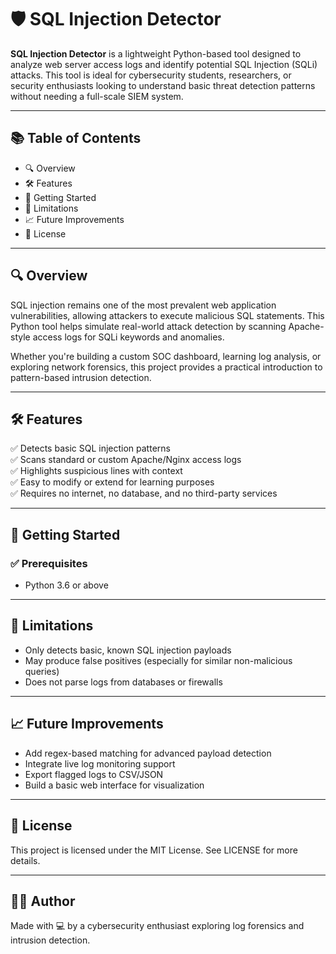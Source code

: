 # 🛡️ SQL Injection Detector

**SQL Injection Detector** is a lightweight Python-based tool designed to analyze web server access logs and identify potential SQL Injection (SQLi) attacks. This tool is ideal for cybersecurity students, researchers, or security enthusiasts looking to understand basic threat detection patterns without needing a full-scale SIEM system.

---

## 📚 Table of Contents

- 🔍 Overview
- 🛠️ Features
- 🚀 Getting Started
- 🧱 Limitations
- 📈 Future Improvements
- 📄 License

---

## 🔍 Overview

SQL injection remains one of the most prevalent web application vulnerabilities, allowing attackers to execute malicious SQL statements. This Python tool helps simulate real-world attack detection by scanning Apache-style access logs for SQLi keywords and anomalies.

Whether you're building a custom SOC dashboard, learning log analysis, or exploring network forensics, this project provides a practical introduction to pattern-based intrusion detection.

---

## 🛠️ Features

✅ Detects basic SQL injection patterns  
✅ Scans standard or custom Apache/Nginx access logs  
✅ Highlights suspicious lines with context  
✅ Easy to modify or extend for learning purposes  
✅ Requires no internet, no database, and no third-party services

---

## 🚀 Getting Started

### ✅ Prerequisites

- Python 3.6 or above

---

## 🧱 Limitations

- Only detects basic, known SQL injection payloads  
- May produce false positives (especially for similar non-malicious queries)  
- Does not parse logs from databases or firewalls

---

## 📈 Future Improvements

- Add regex-based matching for advanced payload detection  
- Integrate live log monitoring support  
- Export flagged logs to CSV/JSON  
- Build a basic web interface for visualization

---

## 📄 License

This project is licensed under the MIT License. See LICENSE for more details.

---

## 👩‍💻 Author

Made with 💻 by a cybersecurity enthusiast exploring log forensics and intrusion detection.
